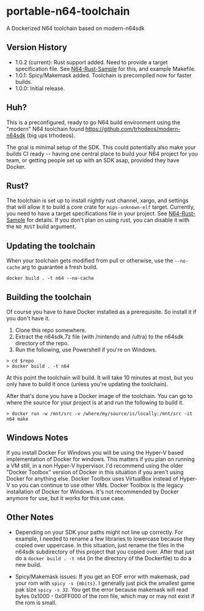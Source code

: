# portable-n64-toolchain
A Dockerized N64 toolchain based on modern-n64sdk

## Version History
* 1.0.2 (current): Rust support added.  Need to provide a target specification file.  See [N64-Rust-Sample](https://github.com/Mr-Pnut/N64-Rust-Sample) for this, and example Makefile.
* 1.0.1: Spicy/Makemask added.  Toolchain is precompiled now for faster builds.
* 1.0.0: Initial release.

## Huh?
This is a preconfigured, ready to go N64 build environment using the "modern" N64 toolchain found https://github.com/trhodeos/modern-n64sdk (big ups trhodeos).

The goal is minimal setup of the SDK.  This could potentially also make your builds CI ready -- having one central place to build your N64 project for you team, or getting people set up with an SDK asap, provided they have Docker.

## Rust?
The toolchain is set up to install nightly rust channel, xargo, and settings that will allow it to build a core crate for ```mips-unknown-elf``` target.  Currently, you need to have a target specifications file in your project. See [N64-Rust-Sample](https://github.com/Mr-Pnut/N64-Rust-Sample) for details.  If you don't plan on using rust, you can disable it with the ```NO_RUST``` build argument.

## Updating the toolchain
When your toolchain gets modified from pull or otherwise, use the ```--no-cache``` arg to guarantee a fresh build.

```docker build . -t n64 --no-cache```

## Building the toolchain
Of course you have to have Docker installed as a prerequisite.  So install it if you don't have it.

1. Clone this repo somewhere.
2. Extract the n64sdk.7z file (with /nintendo and /ultra) to the n64sdk directory of the repo.
3. Run the following, use Powershell if you're on Windows.

```    
> cd $repo
> docker build . -t n64
```

At this point the toolchain will build.  It will take 10 minutes at most, but you only have to build it once (unless you're updating the toolchain).

After that's done you have a Docker image of the toolchain.  You can go to where the source for your project is at and run the following to build it.

```
> docker run -w /mnt/src -v /where/my/source/is/locally:/mnt/src -it n64 make
```

## Windows Notes

If you install Docker For Windows you will be using the Hyper-V based implementation of Docker for windows.  This matters if you plan on running a VM still, in a non Hyper-V hypervisor.  I'd recommend using the older "Docker Toolbox" version of Docker in this situation if you aren't using Docker for anything else.  Docker Toolbox uses VirtualBox instead of Hyper-V so you can continue to use other VMs.  Docker Toolbox is the legacy installation of Docker for Windows.  It's not recommended by Docker anymore for use, but it works for this use case.

## Other Notes
* Depending on your SDK your paths might not line up correctly.  For example, I needed to rename a few libraries to lowercase because they copied over uppercase.  In this situation, just rename the files in the n64sdk subdirectory of this project that you copied over.  After that just do a ```docker build . -t n64``` (in the directory of the Dockerfile) to do a new build.

* Spicy/Makemask issues: If you get an EOF error with makemask, pad your rom with ```spicy -s {mbits}```. I generally just pick the smallest game pak size ```spicy -s 32```.  You get the error because makemask will read bytes 0x1000 - 0x0FF000 of the rom file, which may or may not exist if the rom is small.
